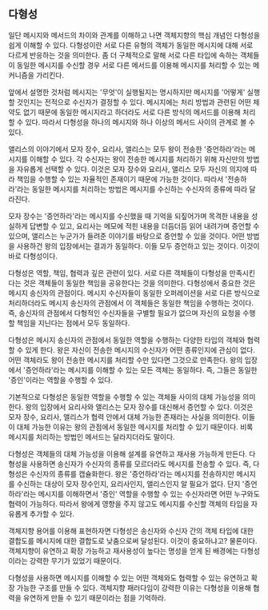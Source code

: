 ## 다형성
일단 메시지와 메서드의 차이와 관계를 이해하고 나면 객체지향의 핵심 개념인 다형성을 쉽게 이해할 수 있다. 다형성이란 서로 다른 유형의 객체가 동일한 메시지에 대해 서로 다르게 반응하는 것을 의미한다. 좀 더 구체적으로 말해 서로 다른 타입에 속하는 객체들이 동일한 메시지를 수신할 경우 서로 다른 메서드를 이용해 메시지를 처리할 수 있는 메커니즘을 가리킨다.

앞에서 설명한 것처럼 메시지는 '무엇'이 실행될지는 명시하지만 메시지를 '어떻게' 실행할 것인지는 전적으로 수신자가 결정할 수 있다. 메시지에는 처리 방법과 관련된 어떤 제약도 없기 때문에 동일한 메시지라고 하더라도 서로 다른 방식의 메서드를 이용해 처리할 수 있다. 따라서 다형성을 하나의 메시지와 하나 이상의 메서드 사이의 관계로 볼 수 있다.

앨리스의 이야기에서 모자 장수, 요리사, 앨리스는 모두 왕이 전송한 '증언하라'라는 메시지를 이해할 수 있다. 각 수신자는 왕이 전송한 메시지를 처리하기 위해 자신만의 방법을 자유롭게 선택할 수 있다. 이것은 모자 장수와 요리사, 앨리스 모두 자신의 의지에 따라 책임을 수행할 수 있는 자율적인 존재이기 때문에 가능한 것이다. 따라서 '전송하라'라는 동일한 메시지를 처리하는 방법은 메시지를 수신하는 수신자의 종류에 따라 달라진다.

모자 장수는 '증언하라'라는 메시지를 수신했을 때 기억을 되짚어가며 목격한 내용을 성실하게 답변할 수 있고, 요리사는 메모에 적힌 내용을 더듬더듬 읽어 내려가며 증언할 수 있으며, 앨리스는 누군가가 들려준 이야기를 바탕으로 증언할 수 있을 것이다. 어떤 방법을 사용하건 왕의 입장에서는 결과가 동일하다. 이들 모두 증언하고 있는 것이다. 이것이 바로 다형성이다.

다형성은 역할, 책임, 협력과 깊은 관련이 있다. 서로 다른 객체들이 다형성을 만족시킨다는 것은 객체들이 동일한 책임을 공유한다는 것을 의미한다. 다형성에서 중요한 것은 메시지 송신자의 관점이다. 메시지 수신자들이 동일한 오퍼레이션을 서로 다른 방식으로 처리하더라도 메시지 송신자의 관점에서 이 객체들은 동일한 책임을 수행하는 것이다. 즉, 송신자의 관점에서 다형적인 수신자들을 구별할 필요가 없으며 자신의 요청을 수행할 책임을 지닌다는 점에서 모두 동일하다.

다형성은 메시지 송신자의 관점에서 동일한 역할을 수행하는 다양한 타입의 객체와 협력할 수 있게 한다. 왕은 자신이 전송한 메시지의 수신자가 어떤 종류인지에 관심이 없다. 어떤 객체라도 왕이 전송한 메시지를 처리할 수만 있다면 그것으로 만족한다. 왕의 입장에서 '증언하라'라는 메시지를 이해할 수 있는 모든 객체는 동일하다. 즉, 그들은 동일한 '증인'이라는 역할을 수행할 수 있다.

기본적으로 다형성은 동일한 역할을 수행할 수 있는 객체들 사이의 대체 가능성을 의미한다. 왕의 입장에서 요리사와 앨리스는 모자 장수를 대신해서 증언할 수 있다. 이것은 모자 장수, 요리사, 앨리스가 협력 안에서 대체 가능한 존재라는 사실을 의미한다. 이들이 대체 가능한 이유는 왕의 관점에서 동일한 메시지를 처리할 수 있기 때문이다. 비록 메시지를 처리하는 방법인 메서드는 달라지더라도 말이다.

다형성은 객체들의 대체 가능성을 이용해 설계를 유연하고 재사용 가능하게 만든다. 다형성을 사용하면 송신자가 수신자의 종류를 모르더라도 메시지를 전송할 수 있다. 즉, 다형성은 수신자의 종류를 캡슐화한다. 왕은 '증언하라'라는 메시지를 전송하지만 메시지를 수신하는 대상이 모자 장수인지, 요리사인지, 앨리스인지 알 필요가 없다. 단지 '증언하라'라는 메시지를 이해하면서 '증인' 역할을 수행할 수 있는 수신자라면 어떤 누구와도 협력이 가능하다. 따라서 왕에게 영향을 주지 않고도 메시지를 수신할 객체의 타입을 자유롭게 추가할 수 있다.

객체지향 용어를 이용해 표현하자면 다형성은 송신자와 수신자 간의 객체 타입에 대한 결합도를 메시지에 대한 결합도로 낮춤으로써 달성된다. 이것이 중요하냐고? 물론이다. 객체지향이 유연하고 확장 가능하고 재사용성이 높다는 명성을 얻게 된 배경에는 다형성이라는 강력한 무기가 있었기 때문이다. 

다형성을 사용하면 메시지를 이해할 수 있는 어떤 객체와도 협력할 수 있는 유연하고 확장 가능한 구조를 만들 수 있다. 객체지향 패러다임이 강력한 이유는 다형성을 이용해 협력을 유연하게 만들 수 있기 때문이라는 점을 기억하라.